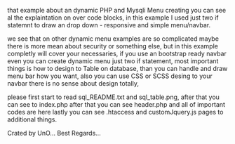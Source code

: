 

that example about an dynamic PHP and Mysqli Menu creating
you can see al the explaintation on over code blocks, in this example I used just two
if statemnt to draw an drop down - responsive and simple menu/navbar.

we see that on other dynamic menu examples are so complicated maybe there is more mean about
security or something else, but in this example completly will cover your necessaries,
if you use an bootstrap ready navbar even you can create dynamic menu just two if statement, most
important things is how to design to Table on database, than you can handle and draw menu bar how
you want, also you can use CSS or SCSS desing to your navbar there is no sense about design totally,

please first start to read sql_README.txt and sql_table.png,
after that you can see to index.php after that you can see header.php and all of important codes are here
lastly you can see .htaccess and customJquery.js pages to additional things.


Crated by UnO... Best Regards...